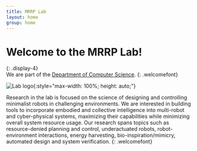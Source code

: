 ```yaml
---
title: MRRP Lab
layout: home
group: home
---
```


# Welcome to the MRRP Lab!
{: .display-4}
<br>
We are part of the [Department of Computer Science](https://cs.wwu.edu/).
{: .welcomefont}

![Lab logo](static/img/logo/jf_retreat_logo.svg){:style="max-width: 100%; height: auto;"}

Research in the lab is focused on the science of designing and controlling
minimalist robots in challenging environments. We are interested in building
tools to incorporate embodied and collective intelligence into multi-robot and
cyber-physical systems, maximizing their capabilities while minimizing overall
system resource usage. Our research spans topics such as resource-denied planning and
control, underactuated robots, robot-environment interactions, energy
harvesting, bio-inspiration/mimicry, automated design and system verification.
{: .welcomefont}
